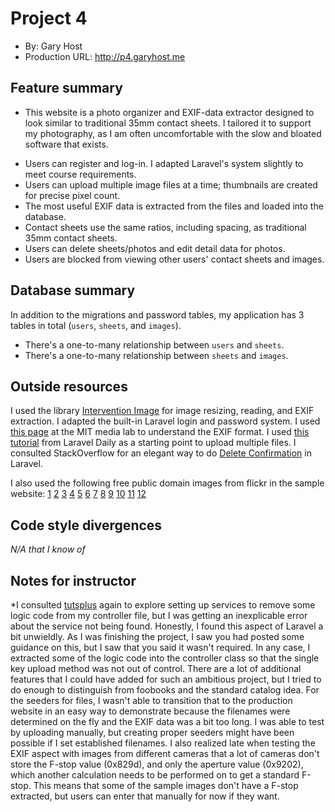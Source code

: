 # Project 4
+ By: Gary Host
+ Production URL: <http://p4.garyhost.me>

## Feature summary
* This website is a photo organizer and EXIF-data extractor designed to look similar to traditional 35mm contact 
sheets. I tailored it to support my photography, as I am often uncomfortable with the slow and bloated software that 
exists. 

+ Users can register and log-in. I adapted Laravel's system slightly to meet course requirements.
+ Users can upload multiple image files at a time; thumbnails are created for precise pixel count.
+ The most useful EXIF data is extracted from the files and loaded into the database.
+ Contact sheets use the same ratios, including spacing, as traditional 35mm contact sheets.
+ Users can delete sheets/photos and edit detail data for photos.
+ Users are blocked from viewing other users' contact sheets and images.

## Database summary

In addition to the migrations and password tables, my application has 3 tables in total (`users`, `sheets`, and 
`images`).
+ There's a one-to-many relationship between `users` and `sheets`.
+ There's a one-to-many relationship between `sheets` and `images`.

## Outside resources
I used the library [Intervention Image](http://image.intervention.io/) for image resizing, reading, and EXIF 
extraction. I adapted the built-in Laravel login and password system. I used [this 
page](https://www.media.mit.edu/pia/Research/deepview/exif.html) at the MIT media lab to understand the EXIF format. 
I used [this tutorial](https://laraveldaily.com/upload-multiple-files-laravel-5-4/) from Laravel Daily as a starting 
point to upload multiple files. I consulted StackOverflow for an elegant way to do [Delete 
Confirmation](https://stackoverflow.com/questions/32984859/delete-confirmation-in-laravel) in Laravel.

I also used the following free public domain images from flickr in the sample website:
[1](https://www.flickr.com/photos/mathiasappel/26576011703/in/photolist-Gur1ok-FRdYj6-HiMuSF-GCiJjS-2b7gvKb-Mma6Pb-NfEEzJ-2bHrof5-251iJW4-VAEZeD-JvMr6M-HzEdHY-SmxoWJ-2dQn88H-24BJ5Vn-28Uzayc-2bqFMTG-2bqFMM9-js38AF-js5wcm-NK2kt8-a6ZJoL-QbUuAY-29zYAgs-2bdFtcL-27YaXgq-TyggbQ-2cjLj6H-2bdEmAm-Ya1AyT-N5LEoR-LBxZ2-26EgPQ1-8qftQq-a6WRW2-2cffV1s-2bdFctG-26snjDM-29A2RsV-QoVbZ1-2aVVmxP-Rt9feS-2bdwQH9-Zqxzu5-KG6hLu-Mph4Ci-2bQS1Ft-HCy4P1-2fTXuMD-25G7sTU)
[2](https://www.flickr.com/photos/mathiasappel/26154953033/in/photolist-FRdYj6-HiMuSF-GCiJjS-2b7gvKb-Mma6Pb-NfEEzJ-2bHrof5-251iJW4-VAEZeD-JvMr6M-HzEdHY-SmxoWJ-2dQn88H-24BJ5Vn-28Uzayc-2bqFMTG-2bqFMM9-js38AF-js5wcm-NK2kt8-a6ZJoL-QbUuAY-29zYAgs-2bdFtcL-27YaXgq-TyggbQ-2cjLj6H-2bdEmAm-Ya1AyT-N5LEoR-LBxZ2-26EgPQ1-8qftQq-a6WRW2-2cffV1s-2bdFctG-26snjDM-29A2RsV-QoVbZ1-2aVVmxP-Rt9feS-2bdwQH9-Zqxzu5-KG6hLu-Mph4Ci-2bQS1Ft-HCy4P1-2fTXuMD-25G7sTU-a6ZJEJ)
[3](https://www.flickr.com/photos/paintdraw/37938768286/in/photolist-ZNw73A-CTSAP2-SyDaLF-CUdfxp-YPthiQ-2cqQHLA-2aryysM-21ShLrW-251aAMS-S2uAoD-Ti1asc-GrRwzD-vEMj8C-R1kUsZ-2f9znGE-23wnKKW-2edHNXQ-2aW3Ybi-24xLuLj-TAjWzJ-MzVH5-ZNu1zq-S4iDEi-2aW3ZCX-2aW3YLB-2bqL4gP-2aXLrzZ-Hot91z-26PjLee-2cjMaGB-24BJ4YT-2dVKKXF-LvVRmk-T7CSqg-Rqfare-27YaXdu-K8PAMc-DVcNTk-27G6YUy-2aWnwR2-26onGbZ-271jKWv-Jx16eH-XMmqZR-287x6Gq-2evVRJq-2cf8WpU-qV99Mw-BCAZTx-25yGU5W)
[4](https://www.flickr.com/photos/97668319@N03/35951425865/in/photolist-WLUso6-21iFzxG-284fF59-297jZw8-EgbXAU-26R87PR-r5FCkJ-27JDdX5-EHqo2k-f4EDHk-V6M21d-tLmpJb-2dcUJV3-2fgWWMJ-9pKodr-2b7b1ou-2aKczzR-23tbFek-Qxgj9Q-2dx759A-2aKcAfi-nSKoFd-ZD9bY5-213BaF2-2efGB8Y-ZfTUzh-Qxgb3j-Egb3CE-fvfWYV-2dcUGjb-NrXWTB-V7iBCW-ar8nZC-r2SaoV-213Cz8a-fvvbjY-8CRW6p-LZczx2-fvvdLh-2bkzePo-8Uoogb-jigXWX-2b7cC9q-26cboT7-27qUuSu-2qeieY-2bC6TPW-RDEFCL-HPf9R1-23wZc14)
[5](https://www.flickr.com/photos/139162177@N05/46079736654/in/photolist-2dcUGjb-NrXWTB-V7iBCW-ar8nZC-r2SaoV-213Cz8a-fvvbjY-8CRW6p-LZczx2-fvvdLh-2bkzePo-8Uoogb-jigXWX-2b7cC9q-26cboT7-27qUuSu-2qeieY-2bC6TPW-RDEFCL-HPf9R1-23wZc14-zdoEv-MisUE-8Btt6p-S4VZXy-uFnmb-eNmjk-PLd247-2f2NmuW-24UMwxB-6r5KZH-8BsG8H-23f283m-8Bt5Kz-6retYQ-pHoiJD-DoQwgw-LeSXF6-28ENYDS-SrVKT5-bQDgVc-rewcWq-25x5Bif-21e7Nrp-nChL6i-6rar4Z-GRt4Vv-2duxqcw-HqqRZi-4v31U7)
[6](https://www.flickr.com/photos/136196931@N05/29318613345/in/photolist-LEMyix-PKj7GF-8CRW44-HaEfbq-Pyw64E-TAK4RF-28KBTPi-H9w1hB-yaY3Mz-yZVCXn-z5fvMD-Fd2dbH-z3fMpP-yvg8B2-2cwiCgW-crhNFA-ZWU6Kt-Cry6rM-6r9Ra1-SA999S-XMd6ZJ-sg4uS6-JEmm3F-6r9Q4N-2bdWEtz-5PHFNN-Ld1CNq-yMGkYX-FnGL99-6ZmqUZ-2bdWERi-232ebgS-KbgQ7W-eSwLUC-BWJKY6-NgZu2u-VNaDrX-21SNBYd-y4ux53-2bvGAau-GMfLZX-Q37Ptw-6r9QSs-SpHgoG-z7kBfY-rqXe24-28xYu3B-zMYH5a-wLCMQ6-2cV6cx4)
[7](https://www.flickr.com/photos/edsonperotoni/17236111338/in/photolist-sg6zpq-ZYLbia-qyEEeo-Drzj1X-BhL1fr-aaQMwJ-peVMwM-sMKYRA-peGjB1-qNX2zw-TJXchQ-qyEHcY-K45edG-26mEE9C-d5M9fW-qjcjsk-aakET7-N4Ycor-4ZAuD1-zmNqby-qR5QwX-NnGpnK-2dYYswz-2aXHyto-biUZ5v-rpvHAJ-cwaYHN-21dYSVW-aahSsT-fELaTA-YmrG7j-qy7Q98-2a7DMdK-2aTBrqc-2aGcXqL-6thGcj-29EsPFC-2377Cf2-N1WmJg-MS6TzF-SEiYcn-2177DqV-2bHhsFp-2cKUHfA-WHdPjt-oEcHMr-nFvgm3-28K6EjN-HEKjsh-aakF17)
[8](https://www.flickr.com/photos/67415843@N05/39450597645/in/photolist-2377Cf2-N1WmJg-MS6TzF-SEiYcn-2177DqV-2bHhsFp-2cKUHfA-WHdPjt-oEcHMr-nFvgm3-28K6EjN-HEKjsh-aakF17-YZuJHJ-2e5KHkP-2bhG8rK-29eLxpp-2bvgHqP-29StPYP-24EXwTP-RNdoMh-29FsuB7-28sCvDM-21iPrfR-6tdyip-dyeNih-Pc5Qgh-ZYtTeQ-23oyj29-6tdygF-24SbH7e-s2TFSg-nusTJL-hCWSre-cgMKEW-o5uia9-RRMbq8-XL4qDb-94NpNU-P86xCu-oNarnT-YxK7gS-aahSaH-9wUHHY-2ba1keZ-WBiiyc-28u2fR7-Z1ADHs-26XuGsy-6thG3y)
[9](https://www.flickr.com/photos/brathot/43150903730/in/photolist-28K6EjN-HEKjsh-aakF17-YZuJHJ-2e5KHkP-2bhG8rK-29eLxpp-2bvgHqP-29StPYP-24EXwTP-RNdoMh-29FsuB7-28sCvDM-21iPrfR-6tdyip-dyeNih-Pc5Qgh-ZYtTeQ-23oyj29-6tdygF-24SbH7e-s2TFSg-nusTJL-hCWSre-cgMKEW-o5uia9-RRMbq8-XL4qDb-94NpNU-P86xCu-oNarnT-YxK7gS-aahSaH-9wUHHY-2ba1keZ-WBiiyc-28u2fR7-Z1ADHs-26XuGsy-6thG3y-qqb8Wt-Mz4bX4-ZqgyKa-28shHE5-CahDBY-eSS6g1-hyMVZt-cM6Sbb-27VQQ79-94Npzd)
[10](https://www.flickr.com/photos/magdalena_b/5274259350/in/photolist-934Xy3-Rgnkpq-rBwSkM-r1qyFs-yMN46h-eeCMWn-bixg68-268V1cL-eeJvJL-25dunyb-ZcKQzs-88pTGz-ch7UXw-k2B4We-soKFKR-k2DdLo-eeD3y4-q5srxZ-e4FU7V-RtVpiF-RYJegW-bMccUD-Wio62L-WCG5w9-KCX1Y-KCV1a-KCNQy-KCP7u-eZUtSv-EUWmed-29Qw84o-8pnvEd-2aemnfX-ch7W6w-ouTnhm-qJMTVD-22MygZo-8Rf55F-YrUCd4-cu7KmA-vPQXik-bzWj3J-8fD4K1-Wio2hS-agtQks-dNU9nB-agr53v-6KVRih-ELkpzB-fYPZdm)
[11](https://www.flickr.com/photos/121131556@N06/32477446357/in/photolist-RtVpiF-RYJegW-bMccUD-Wio62L-WCG5w9-KCX1Y-KCV1a-KCNQy-KCP7u-eZUtSv-EUWmed-29Qw84o-8pnvEd-2aemnfX-ch7W6w-ouTnhm-qJMTVD-22MygZo-8Rf55F-YrUCd4-cu7KmA-vPQXik-bzWj3J-8fD4K1-Wio2hS-agtQks-dNU9nB-agr53v-6KVRih-ELkpzB-fYPZdm-WQ9cEJ-Lt4xsq-agqXhZ-cEUg8E-VokaTt-on7a39-H8VBr2-ziDuZw-WQ8EQh-a5A6jV-2435o77-sS2A4o-AhT5cN-xxeePE-JzGvUw-27EKLkT-nHEXss-ofncxY-bmvLkq)
[12](https://www.flickr.com/photos/sloalan/31391996201/in/photolist-PQ1bMP-5tQSnv-pineGw-L5iuun-ydGxQY-fHskvi-88tPCY-9bLP3r-TuGvmG-xmwv4b-GV2SW4-28SfHGb-NVvMGD-F4sK4g-FFZVUW-nynaNg-ELkobV-HbVPFw-AfRPwn-npS36M-22T8hK6-uZ2LAe-2435oou-wMFBog-yu4MoX-AtRGQ5-xyHv9H-pJwPc8-xvTXjW-fAXCCc-nvZJNu-VBHGu5-M89bcQ-fPaJku-xxxJDQ-wHJreL-uiwi82-xxeSH9-BavjVA-yux3Vf-sdFvgE-EnRjG4-JBWHUu-s4bpt7-QfeMKY-VdWuAf-u53BEY-6oDF81-ydGz9Q-ngLrhT)

## Code style divergences
*N/A that I know of*

## Notes for instructor
*I consulted [tutsplus](https://code.tutsplus.com/tutorials/how-to-register-use-laravel-service-providers--cms-28966) 
again to explore setting up services to remove some logic code from my controller file, but I was getting an 
inexplicable error about the service not being found. Honestly, I found this aspect of Laravel a bit unwieldly. As I 
was finishing the project, I saw you had posted some guidance on this, but I saw that you said it wasn't required. In 
any case, I extracted some of the logic code into the controller class so that the single key upload method was not 
out of control. There are a lot of additional features that I could have added for such an ambitious project, but I 
tried to do enough to distinguish from foobooks and the standard catalog idea. For the seeders for files, I wasn't 
able to transition that to the production website in an easy way to demonstrate because the filenames were determined 
on the fly and the EXIF data was a bit too long. I was able to test by uploading manually, but creating proper seeders might have been possible if I set established filenames. I also realized late when testing the EXIF aspect with images from different cameras that a lot of cameras don't store the F-stop value (0x829d), and only the aperture value (0x9202), which another calculation needs to be performed on to get a standard F-stop. This means that some of the sample images don't have a F-stop extracted, but users can enter that manually for now if they want.
